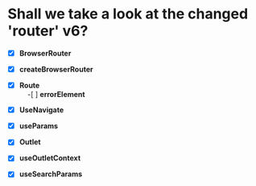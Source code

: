 # Shall we take a look at the changed 'router' v6?

-[X]  **BrowserRouter**<br/>
-[X] **createBrowserRouter**<br/>
-[X] **Route**<br/>
&nbsp;&nbsp;&nbsp;&nbsp;-[ ] **errorElement**<br/> 
-[X] **UseNavigate**<br/>
-[X] **useParams**<br/>
-[X] **Outlet**<br/>
-[X] **useOutletContext**<br/>
-[X] **useSearchParams**<br/>



